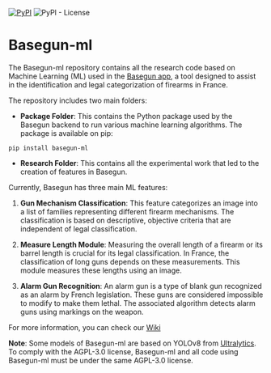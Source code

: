 [![PyPI](https://img.shields.io/pypi/v/basegun-ml)](https://pypi.org/project/basegun-ml/)
![PyPI - License](https://img.shields.io/pypi/l/basegun-ml)

# Basegun-ml

The Basegun-ml repository contains all the research code based on Machine Learning (ML) used in the [Basegun app](https://github.com/dnum-mi/Basegun), a tool designed to assist in the identification and legal categorization of firearms in France.

The repository includes two main folders:

- **Package Folder**: This contains the Python package used by the Basegun backend to run various machine learning algorithms. The package is available on pip:
```
pip install basegun-ml
```

- **Research Folder**: This contains all the experimental work that led to the creation of features in Basegun.

Currently, Basegun has three main ML features:

1. **Gun Mechanism Classification**: This feature categorizes an image into a list of families representing different firearm mechanisms. The classification is based on descriptive, objective criteria that are independent of legal classification.

2. **Measure Length Module**: Measuring the overall length of a firearm or its barrel length is crucial for its legal classification. In France, the classification of long guns depends on these measurements. This module measures these lengths using an image.

3. **Alarm Gun Recognition**: An alarm gun is a type of blank gun recognized as an alarm by French legislation. These guns are considered impossible to modify to make them lethal. The associated algorithm detects alarm guns using markings on the weapon.

For more information, you can check our [Wiki](https://github.com/dnum-mi/basegun-ml/wiki)

**Note**: Some models of Basegun-ml are based on YOLOv8 from [Ultralytics](https://github.com/ultralytics/ultralytics). To comply with the AGPL-3.0 license, Basegun-ml and all code using Basegun-ml must be under the same AGPL-3.0 license.
